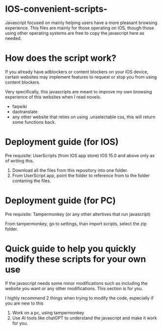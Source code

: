 # IOS-convenient-scripts-
Javascript focused on mainly helping users have a more pleasant browsing experience. This files are mainly for those operating on IOS, though those using other operating systems are free to copy the javascript here as needed.

# How does the script work?

If you already have adblockers or content blockers on your IOS device, certain websites may implement features to request or stop you from using content blockers.

Very specifically, this javascripts are meant to improve my own browsing experience of this websites when I read novels.

- faqwiki
- daotranslate
- any other website that relies on using .unselectable css, this will return some functions back.

# Deployment guide (for IOS)

Pre requisite: UserScripts (from IOS app store) IOS 15.0 and above only as of writing this.

1. Download all the files from this repository into one folder.
2. From UserScript app, point the folder to reference from to the folder contaning the files.

# Deployment guide (for PC)

Pre requisite: Tampermonkey (or any other altertives that run javascript)

From tampermonkey, go to settings, than import scripts, select the zip folder.

# Quick guide to help you quickly modify these scripts for your own use

If the javascript needs some minor modifications such as including the website you want or any other modifications. This section is for you.

I highly recommend 2 things when trying to modify the code, especially if you are new to this

1. Work on a pc, using tampermonkey
2. Use AI tools like chatGPT to understand the javascript and make it work for you.
